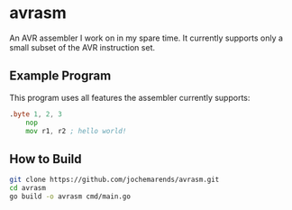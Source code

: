 # avrasm

An AVR assembler I work on in my spare time.
It currently supports only a small subset of the AVR instruction set.


## Example Program

This program uses all features the assembler currently supports:

```asm
.byte 1, 2, 3
    nop
    mov r1, r2 ; hello world!
```
## How to Build
```sh
git clone https://github.com/jochemarends/avrasm.git
cd avrasm
go build -o avrasm cmd/main.go
```

